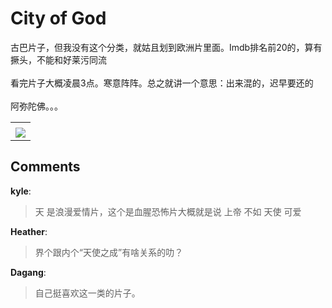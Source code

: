 # City of God

<div id="msgcns!B37A52AAF181A958!984" class="bvMsg">古巴片子，但我没有这个分类，就姑且划到欧洲片里面。Imdb排名前20的，算有撅头，不能和好莱污同流<br /><br />看完片子大概凌晨3点。寒意阵阵。总之就讲一个意思：出来混的，迟早要还的<br /><br />阿弥陀佛。。。<br /></div><table cellspacing="0" border="0"><tr><td></td></tr><tr><td valign="top"><a href="http://blufiles.storage.live.com/y1pifOJcdaTHmxwqO9nVEr2A89ShoZmfz_weiDZxt-58m0xk3KyV1btCW4XJfaBSZetecOt-EKdG8Q" target="_blank" rel="WLPP;url=http://blufiles.storage.live.com/y1pifOJcdaTHmxwqO9nVEr2A89ShoZmfz_weiDZxt-58m0xk3KyV1btCW4XJfaBSZetecOt-EKdG8Q;cnsid=cns&#033;B37A52AAF181A958&#033;985"><img src="http://blufiles.storage.live.com/y1pifOJcdaTHmxwqO9nVEr2Aw8to2sMC-2iwyk782QkRRBi4j-E4XaBETnh88De_LURP19j8qJLstY" border="0" /></a></td></tr></table>

## Comments

**kyle**:
> 天 是浪漫爱情片，这个是血腥恐怖片大概就是说 上帝 不如 天使 可爱

**Heather**:
> 界个跟内个“天使之成”有啥关系的叻？

**Dagang**:
> 自己挺喜欢这一类的片子。

